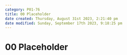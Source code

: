 ```yaml
---
category: P01-76
title: 00 Placeholder
date created: Thursday, August 31st 2023, 2:21:40 pm
date modified: Sunday, September 17th 2023, 9:18:25 pm
---
```


# 00 Placeholder
